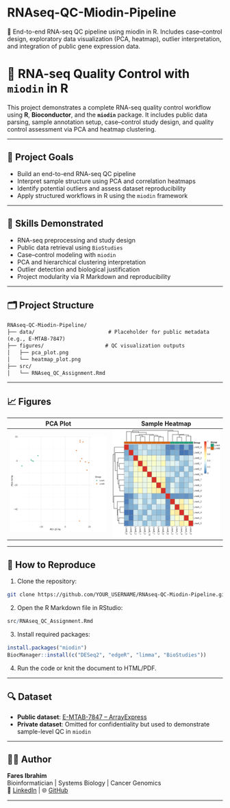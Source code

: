 # RNAseq-QC-Miodin-Pipeline
🔬 End-to-end RNA-seq QC pipeline using miodin in R. Includes case–control design, exploratory data visualization (PCA, heatmap), outlier interpretation, and integration of public gene expression data.

# 🧬 RNA-seq Quality Control with `miodin` in R

This project demonstrates a complete RNA-seq quality control workflow using **R**, **Bioconductor**, and the **`miodin`** package. It includes public data parsing, sample annotation setup, case–control study design, and quality control assessment via PCA and heatmap clustering.

---

## 📌 Project Goals

- Build an end-to-end RNA-seq QC pipeline
- Interpret sample structure using PCA and correlation heatmaps
- Identify potential outliers and assess dataset reproducibility
- Apply structured workflows in R using the `miodin` framework

---

## 🧠 Skills Demonstrated

- RNA-seq preprocessing and study design
- Public data retrieval using `BioStudies`
- Case–control modeling with `miodin`
- PCA and hierarchical clustering interpretation
- Outlier detection and biological justification
- Project modularity via R Markdown and reproducibility

---

## 🗂️ Project Structure

```
RNAseq-QC-Miodin-Pipeline/
├── data/                        # Placeholder for public metadata (e.g., E-MTAB-7847)
├── figures/                    # QC visualization outputs
│   ├── pca_plot.png
│   └── heatmap_plot.png
├── src/
│   └── RNAseq_QC_Assignment.Rmd
```

---

## 📈 Figures

| PCA Plot | Sample Heatmap |
|----------|----------------|
| ![PCA](figures/pca_plot.png) | ![Heatmap](figures/heatmap_plot.png) |

---

## 📂 How to Reproduce

1. Clone the repository:
```bash
git clone https://github.com/YOUR_USERNAME/RNAseq-QC-Miodin-Pipeline.git
```

2. Open the R Markdown file in RStudio:
```R
src/RNAseq_QC_Assignment.Rmd
```

3. Install required packages:
```r
install.packages("miodin")
BiocManager::install(c("DESeq2", "edgeR", "limma", "BioStudies"))
```

4. Run the code or knit the document to HTML/PDF.

---

## 🔍 Dataset

- **Public dataset**: [E-MTAB-7847 – ArrayExpress](https://www.ebi.ac.uk/biostudies/studies/E-MTAB-7847)
- **Private dataset**: Omitted for confidentiality but used to demonstrate sample-level QC in `miodin`

---

## 👨‍💻 Author

**Fares Ibrahim**  
Bioinformatician | Systems Biology | Cancer Genomics  
🔗 [LinkedIn](https://www.linkedin.com) | 🌐 [GitHub](https://github.com/Fares77-afiy)

---


